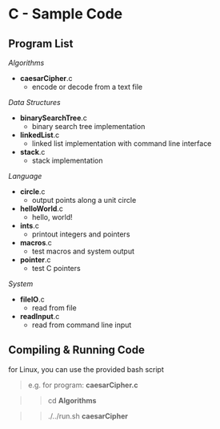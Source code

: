 C - Sample Code
===============

Program List
------------

*Algorithms*

-  **caesarCipher**.c
    - encode or decode from a text file

*Data Structures*

-  **binarySearchTree**.c
    - binary search tree implementation
-  **linkedList**.c
    - linked list implementation with command line interface
-  **stack**.c
    - stack implementation

*Language*

-  **circle**.c
    - output points along a unit circle
-  **helloWorld**.c
    - hello, world!
-  **ints**.c
    - printout integers and pointers
-  **macros**.c
    - test macros and system output
-  **pointer**.c
    - test C pointers

*System*

-  **fileIO**.c
    - read from file
-  **readInput**.c
    - read from command line input

Compiling & Running Code
------------------------

for Linux, you can use the provided bash script
>  e.g. for program: **caesarCipher.c**

> >  cd **Algorithms**

> >  ./../run.sh **caesarCipher**
